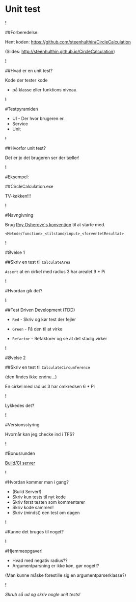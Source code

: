 Unit test
=========

!

##Forberedelse:

Hent koden: https://github.com/steenhulthin/CircleCalculation

(Slides: http://steenhulthin.github.io/CircleCalculation)

!

##Hvad er en unit test?

Kode der tester kode 
- p&aring; klasse eller funktions niveau.

!

#Testpyramiden

* UI - Der hvor brugeren er.
* Service
* Unit

!

##Hvorfor unit test?

Det er jo det brugeren ser der t&aelig;ller!

!

#Eksempel:

##CircleCalculation.exe

TV-køkken!!!

!

#Navngivning

Brug [Roy Osherove's konvention](http://osherove.com/blog/2005/4/3/naming-standards-for-unit-tests.html) til at starte med.

`<Metode/function>_<tilstand/input>_<forventetResultat>`

!

#&Oslash;velse 1

##Skriv en test til `CalculateArea`

`Assert` at en cirkel med radius 3 har arealet 9 * Pi

!

#Hvordan gik det?

!

##Test Driven Development (TDD)

- `Red` - Skriv og k&oslash;r test der fejler

- `Green` - F&aring; den til at virke

- `Refactor` - Refaktorer og se at det stadig virker

!

#&Oslash;velse 2

##Skriv en test til `CalculateCircumference`

(den findes ikke endnu...)

En cirkel med radius 3 har omkredsen 6 * Pi

!

Lykkedes det?

!

#Versionsstyring

Hvorn&aring;r kan jeg checke ind i TFS?

!

#Bonusrunden

[Build/CI server](https://ci.appveyor.com/project/steenhulthin/circlecalculation)

!

#Hvordan kommer man i gang?

* (Build Server!)
* Skriv kun tests til nyt kode
* Skriv først testen som kommentarer
* Skriv kode sammen!
* Skriv (mindst) een test om dagen

!

#Kunne det bruges til noget?

!

#Hjemmeopgaver!

* Hvad med negativ radius??
* Argumentparsning er ikke køn, gør noget!?

(Man kunne måske forestille sig en argumentparserklasse?)

!

*Skrub så ud og skriv nogle unit tests!*